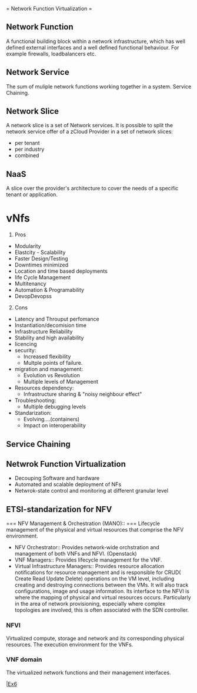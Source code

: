 = Network Function Virtualization = 


## Network Function
A functional building block within a network infrastructure, which has well defined external interfaces and a well defined functional behaviour.
For example firewalls, loadbalancers etc.
## Network Service
The sum of muliple network functions working together in a system. Service Chaining.
## Network Slice
A network slice is a set of Network services. It is possible to split the network service offer of a zCloud Provider in a set of network slices:
- per tenant
- per industry
- combined
## NaaS
A slice over the provider's architecture to cover the needs of a specific tenant or application.


# vNfs
1) Pros
- Modularity
- Elastcity - Scalability
- Faster Design/Testing
- Downtimes minimized
- Location and time based deployments
- life Cycle Management
- Multitenancy
- Automation & Programability
- DevopDevopss

2) Cons
- Latency and Throuput perfomance
- Instantiation/decomision time
- Infrastructure Reliability
- Stability and high availability
- licencing
- security:
    - Increased flexibility
    - Multple points of failure.
- migration and management:
    - Evolution vs Revolution
    - Multiple levels of Management
- Resources dependency:
    - Infrastructure sharing & "noisy neighbour effect"
- Troubleshooting:
    - Multiple debugging levels
- Standarization:
    - Evolving....(containers)
    - Impact on interoperability

## Service Chaining

## Netwrok Function Virtualization
- Decouping Software and hardware
- Automated and scalable deployment of NFs
- Netwrok-state control and monitoring at different granular level

## ETSI-standarization for NFV
=== NFV Management & Orchestration (MANO):: === 
Lifecycle management of the physical and virtual resources that comprise the NFV environment.
- NFV Orchestrator:: Provides network-wide orchstration and management of both VNFs and NFVI. (Openstack)
- VNF Managers:: Provides lifecycle management for the VNF.
- Virtual Infrastructure Managers:: Provides resource allocation notifications for resource management and is responsible for CRUD( Create Read Update Delete) operations on the VM level, including creating and destroying connections between the VMs. It will also track configurations, image and usage information. Its interface to the NFVI is where the mapping of physical and virtual resources occurs. Particularly in the area of network provisioning, especially where complex topologies are involved, this is often associated with the SDN controller.
### NFVI
Virtualized compute, storage and network and its corresponding physical resources. The execution environment for the VNFs.
### VNF domain
The virtualized network functions and their management interfaces.


[|Ex6](CloudNetworkingEx6.md)
